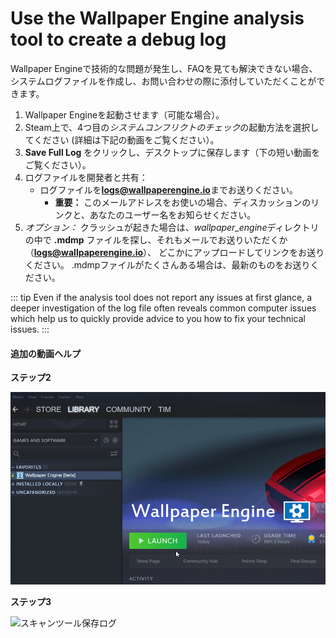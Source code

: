 # Use the Wallpaper Engine analysis tool to create a debug log

Wallpaper Engineで技術的な問題が発生し、FAQを見ても解決できない場合、システムログファイルを作成し、お問い合わせの際に添付していただくことができます。

1. Wallpaper Engineを起動させます（可能な場合）。
2. Steam上で、4つ目の*システムコンフリクトのチェック*の起動方法を選択してください (詳細は下記の動画をご覧ください）。
3. **Save Full Log** をクリックし、デスクトップに保存します（下の短い動画をご覧ください）。
4. ログファイルを開発者と共有：
    * ログファイルを**logs@wallpaperengine.io**までお送りください。
        * **重要：** このメールアドレスをお使いの場合、ディスカッションのリンクと、あなたのユーザー名をお知らせください。
5. *オプション：* クラッシュが起きた場合は、*wallpaper_engine*ディレクトリの中で **.mdmp** ファイルを探し、それもメールでお送りいただくか（**logs@wallpaperengine.io**）、 どこかにアップロードしてリンクをお送りください。 .mdmpファイルがたくさんある場合は、最新のものをお送りください。

::: tip
Even if the analysis tool does not report any issues at first glance, a deeper investigation of the log file often reveals common computer issues which help us to quickly provide advice to you how to fix your technical issues.
:::

#### 追加の動画ヘルプ

**ステップ2**

![スキャンツール起動オプション](./scantoollaunch.gif)

**ステップ3**

![スキャンツール保存ログ](./scantoolsave.gif)
